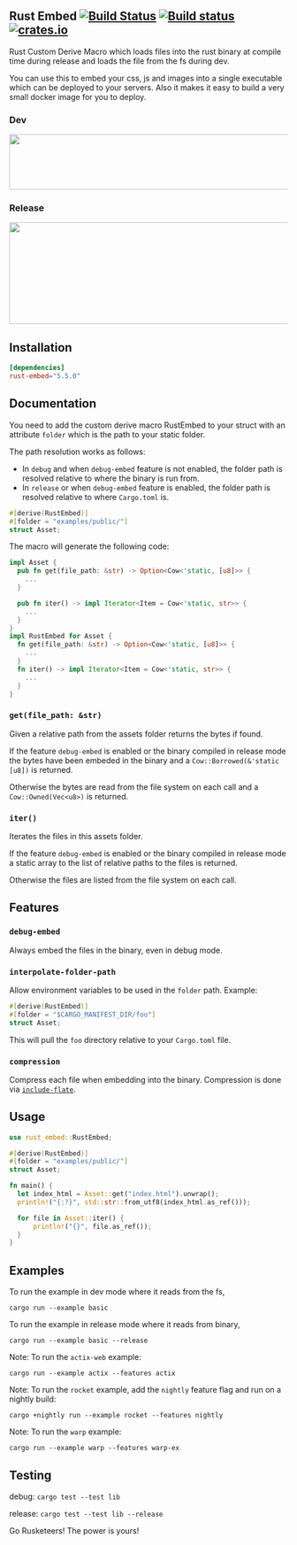 ## Rust Embed [![Build Status](https://travis-ci.org/pyros2097/rust-embed.svg?branch=master)](https://travis-ci.org/pyros2097/rust-embed) [![Build status](https://ci.appveyor.com/api/projects/status/jnr45fn1l1dop2a8/branch/master?svg=true)](https://ci.appveyor.com/project/pyros2097/rust-embed/branch/master) [![crates.io](http://meritbadge.herokuapp.com/rust-embed)](https://crates.io/crates/rust-embed)

Rust Custom Derive Macro which loads files into the rust binary at compile time during release and loads the file from the fs during dev.

You can use this to embed your css, js and images into a single executable which can be deployed to your servers. Also it makes it easy to build a very small docker image for you to deploy.

### Dev

<img src="https://user-images.githubusercontent.com/1687946/40840773-b1ae1ce6-65c5-11e8-80ac-9e9196701ca2.png" width="700" height="100">

### Release

<img src="https://user-images.githubusercontent.com/1687946/40840774-b1dd709a-65c5-11e8-858d-73a88e25f07a.png" width="700" height="184">

## Installation

```toml
[dependencies]
rust-embed="5.5.0"
```

## Documentation

You need to add the custom derive macro RustEmbed to your struct with an attribute `folder` which is the path to your static folder.

The path resolution works as follows:

- In `debug` and when `debug-embed` feature is not enabled, the folder path is resolved relative to where the binary is run from.
- In `release` or when `debug-embed` feature is enabled, the folder path is resolved relative to where `Cargo.toml` is.

```rust
#[derive(RustEmbed)]
#[folder = "examples/public/"]
struct Asset;
```

The macro will generate the following code:

```rust
impl Asset {
  pub fn get(file_path: &str) -> Option<Cow<'static, [u8]>> {
    ...
  }

  pub fn iter() -> impl Iterator<Item = Cow<'static, str>> {
    ...
  }
}
impl RustEmbed for Asset {
  fn get(file_path: &str) -> Option<Cow<'static, [u8]>> {
    ...
  }
  fn iter() -> impl Iterator<Item = Cow<'static, str>> {
    ...
  }
}
```

### `get(file_path: &str)`

Given a relative path from the assets folder returns the bytes if found.

If the feature `debug-embed` is enabled or the binary compiled in release mode the bytes have been embeded in the binary and a `Cow::Borrowed(&'static [u8])` is returned.

Otherwise the bytes are read from the file system on each call and a `Cow::Owned(Vec<u8>)` is returned.

### `iter()`

Iterates the files in this assets folder.

If the feature `debug-embed` is enabled or the binary compiled in release mode a static array to the list of relative paths to the files is returned.

Otherwise the files are listed from the file system on each call.

## Features

### `debug-embed`

Always embed the files in the binary, even in debug mode.

### `interpolate-folder-path`

Allow environment variables to be used in the `folder` path. Example:

```rust
#[derive(RustEmbed)]
#[folder = "$CARGO_MANIFEST_DIR/foo"]
struct Asset;
```

This will pull the `foo` directory relative to your `Cargo.toml` file.

### `compression`

Compress each file when embedding into the binary. Compression is done via [`include-flate`].

## Usage

```rust
use rust_embed::RustEmbed;

#[derive(RustEmbed)]
#[folder = "examples/public/"]
struct Asset;

fn main() {
  let index_html = Asset::get("index.html").unwrap();
  println!("{:?}", std::str::from_utf8(index_html.as_ref()));

  for file in Asset::iter() {
      println!("{}", file.as_ref());
  }
}
```

## Examples

To run the example in dev mode where it reads from the fs,

`cargo run --example basic`

To run the example in release mode where it reads from binary,

`cargo run --example basic --release`

Note: To run the `actix-web` example:

`cargo run --example actix --features actix`

Note: To run the `rocket` example, add the `nightly` feature flag and run on a nightly build:

`cargo +nightly run --example rocket --features nightly`

Note: To run the `warp` example:

`cargo run --example warp --features warp-ex`

## Testing

debug: `cargo test --test lib`

release: `cargo test --test lib --release`

Go Rusketeers!
The power is yours!

[`include-flate`]: https://crates.io/crates/include-flate
